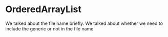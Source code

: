# OrderedArrayList
We talked about the file name briefly.
We talked about whether we need to include the generic or not in the file name
